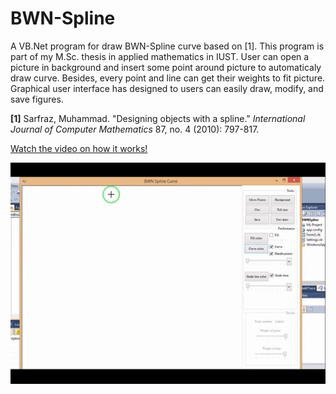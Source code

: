 # BWN-Spline

A VB.Net program for draw BWN-Spline curve based on [1]. This program is part of my M.Sc. thesis in applied mathematics in IUST. User can open a picture in background and insert some point around picture to automaticaly draw curve. Besides, every point and line can get their weights to fit picture. Graphical user interface has designed to users can easily draw, modify, and save figures.
  
**[1]** Sarfraz, Muhammad. "Designing objects with a spline." *International Journal of Computer Mathematics* 87, no. 4 (2010): 797-817.
  




[Watch the video on how it works!](https://github.com/smahmoudkh/BWNSpline/blob/main/BWNSpline.mp4)

<!-- ![BWNSpline](https://github.com/smahmoudkh/BWNSpline/blob/main/BWNSpline.png) -->

![BWNSpline](https://github.com/smahmoudkh/BWNSpline/blob/main/BWNSpline.gif)
